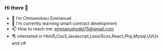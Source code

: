 ### Hi there 👋

- 🔭 I’m Chinweokwu Emmanuel
- 🎋 I'm currently learning smart contract development
- 📫 How to reach me: emmanuelodel75@gmail.com
- 🌎 interested in Html5,Css3,Javascript,Less/Scss,React,Php,Mysql,Ui/Ux and c#
